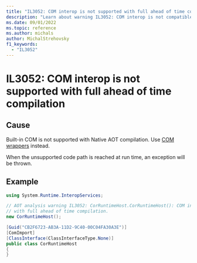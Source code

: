 ```yaml
---
title: "IL3052: COM interop is not supported with full ahead of time compilation"
description: "Learn about warning IL3052: COM interop is not compatible with full ahead of time compilation."
ms.date: 09/01/2022
ms.topic: reference
ms.author: michals
author: MichalStrehovsky
f1_keywords:
  - "IL3052"
---
```

# IL3052: COM interop is not supported with full ahead of time compilation

## Cause

Built-in COM is not supported with Native AOT compilation. Use [COM wrappers](../../../../standard/native-interop/com-wrappers.md) instead.

When the unsupported code path is reached at run time, an exception will be thrown.

## Example

```csharp
using System.Runtime.InteropServices;

// AOT analysis warning IL3052: CorRuntimeHost.CorRuntimeHost(): COM interop is not supported
// with full ahead of time compilation.
new CorRuntimeHost();

[Guid("CB2F6723-AB3A-11D2-9C40-00C04FA30A3E")]
[ComImport]
[ClassInterface(ClassInterfaceType.None)]
public class CorRuntimeHost
{
}
```
